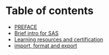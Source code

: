 # Table of contents

* [PREFACE](README.md)
* [Brief intro for SAS](brief-intro-for-sas.md)
* [Learning resources and certification](learning-resources-and-certification.md)
* [import, format and export](SAS-cdc-biostat-sas-1.md)
